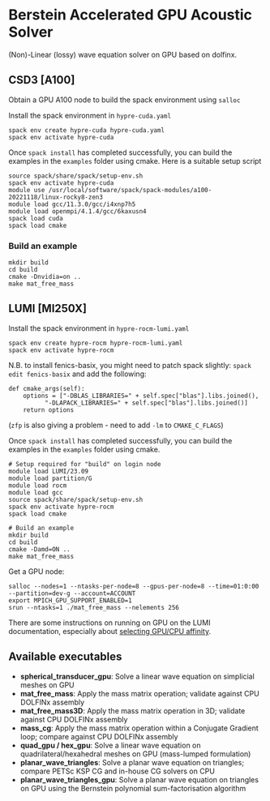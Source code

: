# Berstein Accelerated GPU Acoustic Solver

(Non)-Linear (lossy) wave equation solver on GPU based on dolfinx.

## CSD3 [A100]

Obtain a GPU A100 node to build the spack environment using `salloc`

Install the spack environment in `hypre-cuda.yaml`
```
spack env create hypre-cuda hypre-cuda.yaml
spack env activate hypre-cuda
```

Once `spack install` has completed successfully, you can build the
examples in the `examples` folder using cmake. Here is a suitable setup
script
```
source spack/share/spack/setup-env.sh
spack env activate hypre-cuda
module use /usr/local/software/spack/spack-modules/a100-20221118/linux-rocky8-zen3
module load gcc/11.3.0/gcc/i4xnp7h5
module load openmpi/4.1.4/gcc/6kaxusn4
spack load cuda
spack load cmake
```

### Build an example
```
mkdir build
cd build
cmake -Dnvidia=on ..
make mat_free_mass
```


## LUMI [MI250X]

Install the spack environment in `hypre-rocm-lumi.yaml`
```
spack env create hypre-rocm hypre-rocm-lumi.yaml
spack env activate hypre-rocm
```

N.B. to install fenics-basix, you might need to patch spack slightly:
`spack edit fenics-basix` and add the following:
```
def cmake_args(self):
    options = ["-DBLAS_LIBRARIES=" + self.spec["blas"].libs.joined(),
          "-DLAPACK_LIBRARIES=" + self.spec["blas"].libs.joined()]
    return options
```

(`zfp` is also giving a problem - need to add `-lm` to `CMAKE_C_FLAGS`)

Once `spack install` has completed successfully, you can build the
examples in the `examples` folder using cmake.
```
# Setup required for "build" on login node
module load LUMI/23.09
module load partition/G
module load rocm
module load gcc
source spack/share/spack/setup-env.sh
spack env activate hypre-rocm
spack load cmake

# Build an example
mkdir build
cd build
cmake -Damd=ON ..
make mat_free_mass
```

Get a GPU node:

```
salloc --nodes=1 --ntasks-per-node=8 --gpus-per-node=8 --time=01:0:00 --partition=dev-g --account=ACCOUNT
export MPICH_GPU_SUPPORT_ENABLED=1
srun --ntasks=1 ./mat_free_mass --nelements 256
```

There are some instructions on running on GPU on the LUMI documentation,
especially about [selecting GPU/CPU
affinity](https://docs.lumi-supercomputer.eu/runjobs/scheduled-jobs/lumig-job/).


## Available executables

- **spherical_transducer_gpu**: Solve a linear wave equation on simplicial meshes on GPU  
- **mat_free_mass**: Apply the mass matrix operation; validate against CPU DOLFINx assembly  
- **mat_free_mass3D**: Apply the mass matrix operation in 3D; validate against CPU DOLFINx assembly  
- **mass_cg**: Apply the mass matrix operation within a Conjugate Gradient loop; compare against CPU DOLFINx assembly  
- **quad_gpu / hex_gpu**: Solve a linear wave equation on quadrilateral/hexahedral meshes on GPU (mass-lumped formulation)  
- **planar_wave_triangles**: Solve a planar wave equation on triangles; compare PETSc KSP CG and in-house CG solvers on CPU  
- **planar_wave_triangles_gpu**: Solve a planar wave equation on triangles on GPU using the Bernstein polynomial sum-factorisation algorithm  


